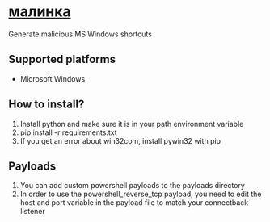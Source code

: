 <h1><a href="https://www.youtube.com/watch?v=MtZTFMwxgNo" target="_blank">малинка</a></h1>
Generate malicious MS Windows shortcuts

## Supported platforms
- Microsoft Windows

## How to install?
1. Install python and make sure it is in your path environment variable
2. pip install -r requirements.txt
3. If you get an error about win32com, install pywin32 with pip

## Payloads
1. You can add custom powershell payloads to the payloads directory
2. In order to use the powershell_reverse_tcp payload, you need to edit the host and port variable in the payload file to match your connectback listener
